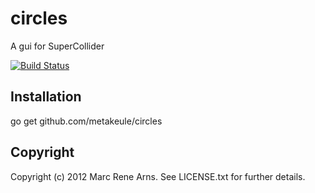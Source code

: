 circles
===================

A gui for SuperCollider

[![Build Status](https://secure.travis-ci.org/metakeule/circles.png)](https://secure.travis-ci.org/metakeule/circles)



Installation
------------

  go get github.com/metakeule/circles


Copyright
----------

Copyright (c) 2012 Marc Rene Arns. See LICENSE.txt for
further details.

